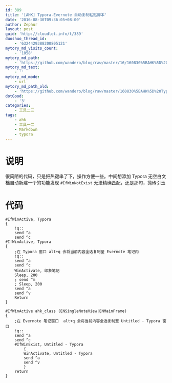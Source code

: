 ```yaml
---
id: 389
title: '[AHK] Typora-Evernote 自动复制粘贴脚本'
date: '2016-08-30T09:36:05+08:00'
author: Zephur
layout: post
guid: 'http://cloudlet.info/t/389'
duoshuo_thread_id:
    - '6324429388200805121'
mytory_md_visits_count:
    - '1058'
mytory_md_path:
    - 'https://github.com/wandero/blog/raw/master/16/160830%5BAHK%5D%20Typora-Evernote%20%E8%87%AA%E5%8A%A8%E5%A4%8D%E5%88%B6%E7%B2%98%E8%B4%B4%E8%84%9A%E6%9C%AC.md'
mytory_md_text:
    - ''
mytory_md_mode:
    - url
mytory_md_path_old:
    - 'https://github.com/wandero/blog/raw/master/160830%5BAHK%5D%20Typora-Evernote%20%E8%87%AA%E5%8A%A8%E5%A4%8D%E5%88%B6%E7%B2%98%E8%B4%B4%E8%84%9A%E6%9C%AC.md'
dotGood:
    - '3'
categories:
    - 工具二三
tags:
    - ahk
    - 工具一二
    - Markdown
    - typora
---
```


# 说明

很简陋的代码，只是把热键串了下，操作方便一些。中间想添加 Typora 无空白文档自动新建一个的功能发现 `#IfWinNotExist` 无法精确匹配，还是那句，抛砖引玉

<!-- more -->

# 代码

```
#IfWinActive, Typora
{
    !q::
    send ^a
    send ^c
#IfWinActive, Typora
{
    ;在 Typora 窗口 alt+q 会将当前内容全选复制至 Evernote 笔记内
    !q::
    send ^a
    send ^c
    WinActivate, 印象笔记
    Sleep, 200
    ; send ^m
    ; Sleep, 200
    send ^a
    send ^v
    Return
}

#IfWinActive ahk_class (ENSingleNoteView|ENMainFrame)
{
    ;在 Evernote 笔记窗口  alt+q 会将当前内容全选复制至 Untitled - Typora 窗口
    !q::
    send ^a
    send ^c
    #IfWinExist, Untitled - Typora
        {
        WinActivate, Untitled - Typora
        send ^a
        send ^v
        }
    return
}
```